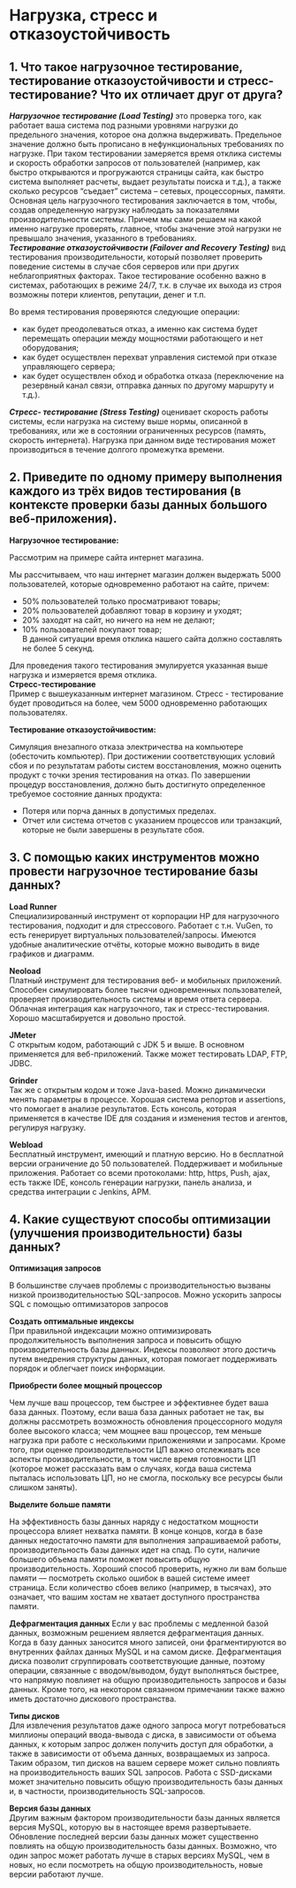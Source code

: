 # Нагрузка, стресс и отказоустойчивость

## 1. Что такое нагрузочное тестирование, тестирование отказоустойчивости и стресс-тестирование? Что их отличает друг от друга?   
***Нагрузочное тестирование (Load Testing)***  это проверка того, как работает ваша система под разными уровнями нагрузки до предельного значения, которое она должна выдерживать. Предельное значение должно быть прописано в нефункциональных требованиях по нагрузке. При таком тестировании замеряется время отклика системы и скорость обработки запросов от пользователей (например, как быстро открываются и прогружаются страницы сайта, как быстро система выполняет расчеты, выдает результаты поиска и т.д.), а также сколько ресурсов “съедает” система – сетевых, процессорных, памяти.  
Основная цель нагрузочного тестирования заключается в том, чтобы, создав определенную нагрузку наблюдать за показателями производительности системы. Причем мы сами решаем на какой именно нагрузке проверять, главное, чтобы значение этой нагрузки не превышало значения, указанного в требованиях.  
***Тестирование отказоустойчивости (Failover and Recovery Testing)*** вид тестирования производительности, который позволяет проверить поведение системы в случае сбоя серверов или при других неблагоприятных факторах. Такое тестирование особенно важно в системах, работающих в режиме 24/7, т.к. в случае их выхода из строя возможны потери клиентов, репутации, денег и т.п.

Во время тестирования проверяются следующие операции:

- как будет преодолеваться отказ, а именно как система будет перемещать операции между мощностями работающего и нет оборудования;
- как будет осуществлен перехват управления системой при отказе управляющего сервера;
- как будет осуществлен обход и обработка отказа (переключение на резервный канал связи, отправка данных по другому маршруту и т.д.).

***Стресс- тестирование (Stress Testing)*** оценивает скорость работы системы, если нагрузка на систему выше нормы, описанной в требованиях, или же в состоянии ограниченных ресурсов (память, скорость интернета). Нагрузка при данном виде тестирования может производиться в течение долгого промежутка времени.


## 2. Приведите по одному примеру выполнения каждого из трёх видов тестирования (в контексте проверки базы данных большого веб-приложения).
**Нагрузочное тестирование:**  

Рассмотрим на примере сайта интернет магазина.   

Мы рассчитываем, что наш интернет магазин должен выдержать 5000 пользователей, которые одновременно работают на сайте, причем:   

- 50% пользователей только просматривают товары;  
- 20% пользователей добавляют товар в корзину и уходят;  
- 20% заходят на сайт, но ничего на нем не делают;  
- 10% пользователей покупают товар;  
В данной ситуации время отклика нашего сайта должно составлять не более 5 секунд.

Для проведения такого тестирования эмулируется указанная выше нагрузка и измеряется время отклика.  
 **Стресс-тестирование**  
Пример с вышеуказанным интернет магазином. Стресс - тестирование будет проводиться на более, чем 5000 одновременно работающих пользователях.  

**Тестирование отказоустойчивостим:**

Симуляция внезапного отказа электричества на компьютере (обесточить компьютер).
При достижении соответствующих условий сбоя и по результатам работы систем восстановления, можно оценить продукт с точки зрения тестирования на отказ. По завершении процедур восстановления, должно быть достигнуто определенное требуемое состояние данных продукта:  

- Потеря или порча данных в допустимых пределах.  
- Отчет или система отчетов с указанием процессов или транзакций, которые не были завершены в результате сбоя.  

## 3. С помощью каких инструментов можно провести нагрузочное тестирование базы данных?

**Load Runner**  
Специализированный инструмент от корпорации HP для нагрузочного тестирования, подходит и для стрессового. Работает с т.н. VuGen, то есть генерирует виртуальных пользователей/запросы. Имеются удобные аналитические отчёты, которые можно выводить в виде графиков и диаграмм.   

**Neoload**  
Платный инструмент для тестирования веб- и мобильных приложений. Способен симулировать более тысячи одновременных пользователей, проверяет производительность системы и время ответа сервера. Облачная интеграция как нагрузочного, так и стресс-тестирования. Хорошо масштабируется и довольно простой.   
 
**JMeter**  
С открытым кодом, работающий с JDK 5 и выше. В основном применяется для веб-приложений. Также может тестировать LDAP, FTP, JDBC.   

**Grinder**  
Так же с открытым кодом и тоже Java-based. Можно динамически менять параметры в процессе. Хорошая система репортов и assertions, что помогает в анализе результатов. Есть консоль, которая применяется в качестве IDE для создания и изменения тестов и агентов, регулируя нагрузку.   

**Webload**  
Бесплатный инструмент, имеющий и платную версию. Но в бесплатной версии ограничение до 50 пользователей. Поддерживает и мобильные приложения. Работает со всеми протоколами: http, https, Push, ajax, есть также IDE, консоль генерации нагрузки, панель анализа, и средства интеграции с Jenkins, APM.  

## 4. Какие существуют способы оптимизации (улучшения производительности) базы данных?

**Оптимизация запросов**  

В большинстве случаев проблемы с производительностью вызваны низкой производительностью SQL-запросов. Можно ускорить запросы SQL с помощью оптимизаторов запросов  

**Создать оптимальные индексы**   
При правильной индексации можно оптимизировать продолжительность выполнения запроса и повысить общую производительность базы данных. Индексы позволяют этого достичь путем внедрения структуры данных, которая помогает поддерживать порядок и облегчает поиск информации.
 
**Приобрести более мощный процессор**  

Чем лучше ваш процессор, тем быстрее и эффективнее будет ваша база данных. Поэтому, если ваша база данных работает не так, вы должны рассмотреть возможность обновления процессорного модуля более высокого класса; чем мощнее ваш процессор, тем меньше нагрузка при работе с несколькими приложениями и запросами. Кроме того, при оценке производительности ЦП важно отслеживать все аспекты производительности, в том числе время готовности ЦП (которое может рассказать вам о случаях, когда ваша система пыталась использовать ЦП, но не смогла, поскольку все ресурсы были слишком заняты).

**Выделите больше памяти** 

На эффективность базы данных наряду с недостатком мощности процессора влияет нехватка памяти. В конце концов, когда в базе данных недостаточно памяти для выполнения запрашиваемой работы, производительность базы данных идет на спад. По сути, наличие большего объема памяти поможет повысить общую производительность. Хороший способ проверить, нужно ли вам больше памяти — посмотреть сколько ошибок в вашей системе имеет страница. Если количество сбоев велико (например, в тысячах), это означает, что вашим хостам не хватает доступного пространства памяти. 

**Дефрагментация данных** 
Если у вас проблемы с медленной базой данных, возможным решением является дефрагментация данных. Когда в базу данных заносится много записей, они фрагментируются во внутренних файлах данных MySQL и на самом диске. Дефрагментация диска позволит сгруппировать соответствующие данные, поэтому операции, связанные с вводом/выводом, будут выполняться быстрее, что напрямую повлияет на общую производительность запросов и базы данных. Кроме того, на некотором связанном примечании также важно иметь достаточно дискового пространства.

**Типы дисков**  
Для извлечения результатов даже одного запроса могут потребоваться миллионы операций ввода-вывода с диска, в зависимости от объема данных, к которым запрос должен получить доступ для обработки, а также в зависимости от объема данных, возвращаемых из запроса. Таким образом, тип дисков на вашем сервере может сильно повлиять на производительность ваших SQL запросов. Работа с SSD-дисками может значительно повысить общую производительность базы данных и, в частности, производительность SQL-запросов.


**Версия базы данных**  
Другим важным фактором производительности базы данных является версия MySQL, которую вы в настоящее время развертываете. Обновление последней версии базы данных может существенно повлиять на общую производительность базы данных. Возможно, что один запрос может работать лучше в старых версиях MySQL, чем в новых, но если посмотреть на общую производительность, новые версии работают лучше.
